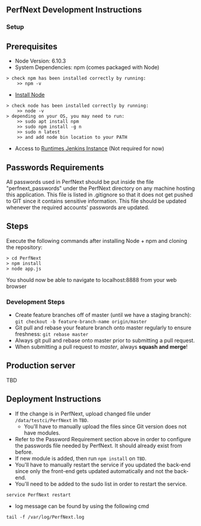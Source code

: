 ## PerfNext Development Instructions

### Setup

## Prerequisites
* Node Version: 6.10.3
* System Dependencies: npm (comes packaged with Node)
```
> check npm has been installed correctly by running: 
	>> npm -v
```
* [Install Node](https://nodejs.org/en/download/)
```
> check node has been installed correctly by running: 
	>> node -v
> depending on your OS, you may need to run:
	>> sudo apt install npm
	>> sudo npm install -g n
	>> sudo n latest
	>> and add node bin location to your PATH
```
* Access to [Runtimes Jenkins Instance](https://ci.adoptopenjdk.net/) (Not required for now)

## Passwords Requirements 
All passwords used in PerfNext should be put inside the file "perfnext_passwords" under the PerfNext directory on any machine hosting this application. This file is listed in .gitignore so that it does not get pushed to GIT since it contains sensitive information. 
This file should be updated whenever the required accounts' passwords are updated.

## Steps		    	 
Execute the following commands after installing Node + npm and cloning the repository:
```
> cd PerfNext
> npm install
> node app.js
```
You should now be able to navigate to localhost:8888 from your web browser


### Development Steps
* Create feature branches off of master (until we have a staging branch): `git checkout -b feature-branch-name origin/master`
* Git pull and rebase your feature branch onto master regularly to ensure freshness: `git rebase master`
* Always git pull and rebase onto master prior to submitting a pull request.
* When submitting a pull request to *master*, always **squash and merge**!
       

## Production server
TBD

## Deployment Instructions
- If the change is in PerfNext, upload changed file under `/data/testci/PerfNext` in `TBD`.
	- You'll have to manually upload the files since Git version does not have modules.
- Refer to the Password Requirement section above in order to configure the passwords file needed by PerfNext. It should already exist from before. 
- If new module is added, then run `npm install` on `TBD`.
- You'll have to manually restart the service if you updated the back-end since only the front-end gets updated automatically and not the back-end. 
- You'll need to be added to the sudo list in order to restart the service.
```
service PerfNext restart
```
- log message can be found by using the following cmd
```
tail -f /var/log/PerfNext.log
```